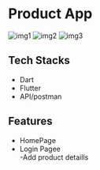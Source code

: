 # Product App


<img src="https://ibb.co/pdZt01z" alt="img1">
<img src="https://ibb.co/svpfwLb" alt="img2">
<img src="https://ibb.co/DpNMqy1" alt="img3">




## Tech Stacks
- Dart
- Flutter
- API/postman
  

## Features
- HomePage                         
- Login Pagee                     
-Add product detaills            
              
    
